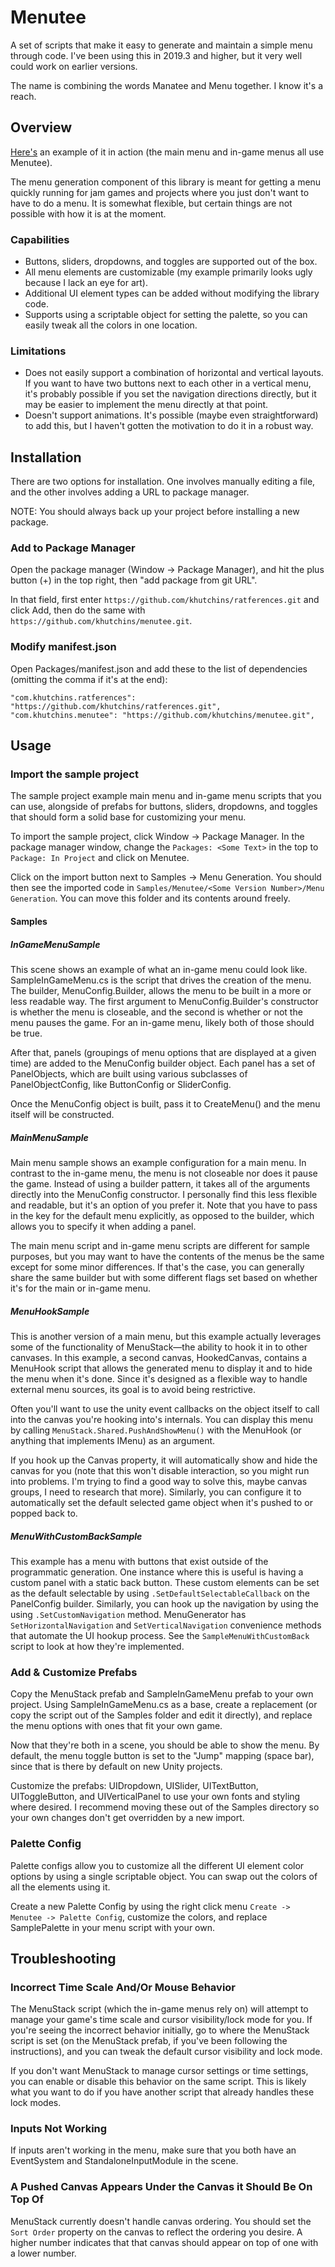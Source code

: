 # Menutee

A set of scripts that make it easy to generate and maintain a simple menu through code. I've been using this in 2019.3 and higher, but it very well could work on earlier versions. 

The name is combining the words Manatee and Menu together. I know it's a reach.

## Overview

[Here's](https://khutchins.itch.io/the-abyss-of-dastroreth) an example of it in action (the main menu and in-game menus all use Menutee).

The menu generation component of this library is meant for getting a menu quickly running for jam games and projects where you just don't want to have to do a menu. It is somewhat flexible, but certain things are not possible with how it is at the moment.

### Capabilities

* Buttons, sliders, dropdowns, and toggles are supported out of the box.
* All menu elements are customizable (my example primarily looks ugly because I lack an eye for art).
* Additional UI element types can be added without modifying the library code.
* Supports using a scriptable object for setting the palette, so you can easily tweak all the colors in one location.

### Limitations

* Does not easily support a combination of horizontal and vertical layouts. If you want to have two buttons next to each other in a vertical menu, it's probably possible if you set the navigation directions directly, but it may be easier to implement the menu directly at that point.
* Doesn't support animations. It's possible (maybe even straightforward) to add this, but I haven't gotten the motivation to do it in a robust way.

## Installation

There are two options for installation. One involves manually editing a file, and the other involves adding a URL to package manager.

NOTE: You should always back up your project before installing a new package.

### Add to Package Manager

Open the package manager (Window -> Package Manager), and hit the plus button (+) in the top right, then "add package from git URL".

In that field, first enter `https://github.com/khutchins/ratferences.git` and click Add, then do the same with `https://github.com/khutchins/menutee.git`.

### Modify manifest.json

Open Packages/manifest.json and add these to the list of dependencies (omitting the comma if it's at the end):

```
"com.khutchins.ratferences": "https://github.com/khutchins/ratferences.git",
"com.khutchins.menutee": "https://github.com/khutchins/menutee.git",
```

## Usage

### Import the sample project

The sample project example main menu and in-game menu scripts that you can use, alongside of prefabs for buttons, sliders, dropdowns, and toggles that should form a solid base for customizing your menu.

To import the sample project, click Window -> Package Manager. In the package manager window, change the `Packages: <Some Text>` in the top to `Package: In Project` and click on Menutee.

Click on the import button next  to Samples -> Menu Generation. You should then see the imported code in `Samples/Menutee/<Some Version Number>/Menu Generation`. You can move this folder and its contents around freely.


#### Samples

##### InGameMenuSample

This scene shows an example of what an in-game menu could look like. SampleInGameMenu.cs is the script that drives the creation of the menu. The builder, MenuConfig.Builder, allows the menu to be built in a more or less readable way. The first argument to MenuConfig.Builder's constructor is whether the menu is closeable, and the second is whether or not the menu pauses the game. For an in-game menu, likely both of those should be true.

After that, panels (groupings of menu options that are displayed at a given time) are added to the MenuConfig builder object. Each panel has a set of PanelObjects, which are built using various subclasses of PanelObjectConfig, like ButtonConfig or SliderConfig.

Once the MenuConfig object is built, pass it to CreateMenu() and the menu itself will be constructed.

##### MainMenuSample

Main menu sample shows an example configuration for a main menu. In contrast to the in-game menu, the menu is not closeable nor does it pause the game. Instead of using a builder pattern, it takes all of the arguments directly into the MenuConfig constructor. I personally find this less flexible and readable, but it's an option of you prefer it. Note that you have to pass in the key for the default menu explicitly, as opposed to the builder, which allows you to specify it when adding a panel.

The main menu script and in-game menu scripts are different for sample purposes, but you may want to have the contents of the menus be the same except for some minor differences. If that's the case, you can generally share the same builder but with some different flags set based on whether it's for the main or in-game menu.

##### MenuHookSample

This is another version of a main menu, but this example actually leverages some of the functionality of MenuStack—the ability to hook it in to other canvases. In this example, a second canvas, HookedCanvas, contains a MenuHook script that allows the generated menu to display it and to hide the menu when it's done. Since it's designed as a flexible way to handle external menu sources, its goal is to avoid being restrictive.

Often you'll want to use the unity event callbacks on the object itself to call into the canvas you're hooking into's internals. You can display this menu by calling `MenuStack.Shared.PushAndShowMenu()` with the MenuHook (or anything that implements IMenu) as an argument.

If you hook up the Canvas property, it will automatically show and hide the canvas for you (note that this won't disable interaction, so you might run into problems. I'm trying to find a good way to solve this, maybe canvas groups, I need to research that more). Similarly, you can configure it to automatically set the default selected game object when it's pushed to or popped back to.

##### MenuWithCustomBackSample

This example has a menu with buttons that exist outside of the programmatic generation. One instance where this is useful is having a custom panel with a static back button. These custom elements can be set as the default selectable by using `.SetDefaultSelectableCallback` on the PanelConfig builder. Similarly, you can hook up the navigation by using the using `.SetCustomNavigation` method. MenuGenerator has `SetHorizontalNavigation` and `SetVerticalNavigation` convenience methods that automate the UI hookup process. See the `SampleMenuWithCustomBack` script to look at how they're implemented.

### Add & Customize Prefabs

Copy the MenuStack prefab and SampleInGameMenu prefab to your own project. Using SampleInGameMenu.cs as a base, create a replacement (or copy the script out of the Samples folder and edit it directly), and replace the menu options with ones that fit your own game.

Now that they're both in a scene, you should be able to show the menu. By default, the menu toggle button is set to the "Jump" mapping (space bar), since that is there by default on new Unity projects.

Customize the prefabs: UIDropdown, UISlider, UITextButton, UIToggleButton, and UIVerticalPanel to use your own fonts and styling where desired. I recommend moving these out of the Samples directory so your own changes don't get overridden by a new import.

### Palette Config

Palette configs allow you to customize all the different UI element color options by using a single scriptable object. You can swap out the colors of all the elements using it.

Create a new Palette Config by using the right click menu `Create -> Menutee -> Palette Config`, customize the colors, and replace SamplePalette in your menu script with your own.

## Troubleshooting

### Incorrect Time Scale And/Or Mouse Behavior

The MenuStack script (which the in-game menus rely on) will attempt to manage your game's time scale and cursor visibility/lock mode for you. If you're seeing the incorrect behavior initially, go to where the MenuStack script is set (on the MenuStack prefab, if you've been following the instructions), and you can tweak the default cursor visibility and lock mode.

If you don't want MenuStack to manage cursor settings or time settings, you can enable or disable this behavior on the same script. This is likely what you want to do if you have another script that already handles these lock modes.

### Inputs Not Working

If inputs aren't working in the menu, make sure that you both have an EventSystem and StandaloneInputModule in the scene.

### A Pushed Canvas Appears Under the Canvas it Should Be On Top Of

MenuStack currently doesn't handle canvas ordering. You should set the `Sort Order` property on the canvas to reflect the ordering you desire. A higher number indicates that that canvas should appear on top of one with a lower number.